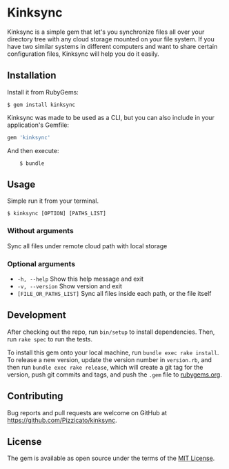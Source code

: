 # Kinksync

Kinksync is a simple gem that let's you synchronize files all over your directory tree with any cloud storage mounted on your file system. If you have two similar systems in different computers and want to share certain configuration files, Kinksync will help you do it easily.

## Installation

Install it from RubyGems:

```
$ gem install kinksync
```

Kinksync was made to be used as a CLI, but you can also include in your application's Gemfile:

```ruby
gem 'kinksync'
```

And then execute:
```
    $ bundle
```

## Usage

Simple run it from your terminal.
```
$ kinksync [OPTION] [PATHS_LIST]
```

### Without arguments
Sync all files under remote cloud path with local storage

### Optional arguments
* `-h, --help` Show this help message and exit
* `-v, --version` Show version and exit
* `[FILE_OR_PATHS_LIST]` Sync all files inside each path, or the file itself

## Development

After checking out the repo, run `bin/setup` to install dependencies. Then, run `rake spec` to run the tests.

To install this gem onto your local machine, run `bundle exec rake install`. To release a new version, update the version number in `version.rb`, and then run `bundle exec rake release`, which will create a git tag for the version, push git commits and tags, and push the `.gem` file to [rubygems.org](https://rubygems.org).

## Contributing

Bug reports and pull requests are welcome on GitHub at <https://github.com/Pizzicato/kinksync>.

## License

The gem is available as open source under the terms of the [MIT License](http://opensource.org/licenses/MIT).
